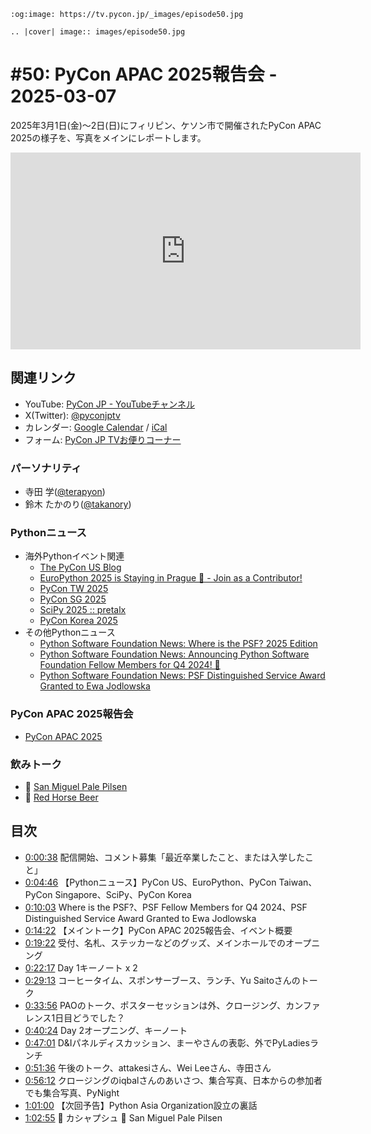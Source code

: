 ```{eval-rst}
:og:image: https://tv.pycon.jp/_images/episode50.jpg

.. |cover| image:: images/episode50.jpg
```
# #50: PyCon APAC 2025報告会 - 2025-03-07

2025年3月1日(金)〜2日(日)にフィリピン、ケソン市で開催されたPyCon APAC 2025の様子を、写真をメインにレポートします。

<iframe width="560" height="315" src="https://www.youtube.com/embed/UhAe8lNiMXA?si=N6T1z1KrCzY6BCdm" title="YouTube video player" frameborder="0" allow="accelerometer; autoplay; clipboard-write; encrypted-media; gyroscope; picture-in-picture; web-share" referrerpolicy="strict-origin-when-cross-origin" allowfullscreen></iframe>

## 関連リンク

* YouTube: [PyCon JP - YouTubeチャンネル](https://www.youtube.com/user/PyConJP)
* X(Twitter): [@pyconjptv](https://twitter.com/pyconjptv)
* カレンダー: [Google Calendar](https://calendar.google.com/calendar/embed?src=tv%40pycon.jp&ctz=Asia%2FTokyo&mode=AGENDA) / [iCal](https://calendar.google.com/calendar/ical/tv%40pycon.jp/public/basic.ics)
* フォーム: [PyCon JP TVお便りコーナー](https://docs.google.com/forms/d/e/1FAIpQLSfvL4cKteAaG_czTXjofR83owyjXekG9GNDGC6-jRZCb_2HRw/viewform)

### パーソナリティ

* 寺田 学([@terapyon](https://twitter.com))
* 鈴木 たかのり([@takanory](https://twitter.com/takanory))

### Pythonニュース

* 海外Pythonイベント関連
  * [The PyCon US Blog](https://pycon.blogspot.com/)
  * [EuroPython 2025 is Staying in Prague 🎉 - Join as a Contributor!](https://blog.europython.eu/europython-2025-is-staying-in-prague-and-were-searching-for-contributors/)
  * [PyCon TW 2025](https://tw.pycon.org/2025/en-us)
  * [PyCon SG 2025](https://pycon.sg/)
  * [SciPy 2025 :: pretalx](https://cfp.scipy.org/scipy2025/cfp)
  * [PyCon Korea 2025](https://2025.pycon.kr/)
* その他Pythonニュース
  * [Python Software Foundation News: Where is the PSF? 2025 Edition](https://pyfound.blogspot.com/2025/02/where-is-psf-2025-edition.html)
  * [Python Software Foundation News: Announcing Python Software Foundation Fellow Members for Q4 2024! 🎉](https://pyfound.blogspot.com/2025/03/announcing-python-software-foundation.html)
  * [Python Software Foundation News: PSF Distinguished Service Award Granted to Ewa Jodlowska](https://pyfound.blogspot.com/2025/03/psf-dsa-ewa-jodlowska.html)

### PyCon APAC 2025報告会

* [PyCon APAC 2025](https://pycon-apac.python.ph/)

### 飲みトーク

* 🍺 [San Miguel Pale Pilsen](https://www.sanmiguelbrewery.com/index.php/san-miguel-pale-pilsen/)
* 🍺 [Red Horse Beer](https://www.sanmiguelbrewery.com/index.php/red-horse-beer/)

## 目次

* [0:00:38](https://www.youtube.com/watch?v=UhAe8lNiMXA&t=38s) 配信開始、コメント募集「最近卒業したこと、または入学したこと」
* [0:04:46](https://www.youtube.com/watch?v=UhAe8lNiMXA&t=286s) 【Pythonニュース】PyCon US、EuroPython、PyCon Taiwan、PyCon Singapore、SciPy、PyCon Korea
* [0:10:03](https://www.youtube.com/watch?v=UhAe8lNiMXA&t=603s) Where is the PSF?、PSF Fellow Members for Q4 2024、PSF Distinguished Service Award Granted to Ewa Jodlowska
* [0:14:22](https://www.youtube.com/watch?v=UhAe8lNiMXA&t=862s) 【メイントーク】PyCon APAC 2025報告会、イベント概要
* [0:19:22](https://www.youtube.com/watch?v=UhAe8lNiMXA&t=1162s) 受付、名札、ステッカーなどのグッズ、メインホールでのオープニング
* [0:22:17](https://www.youtube.com/watch?v=UhAe8lNiMXA&t=1337s) Day 1キーノート x 2
* [0:29:13](https://www.youtube.com/watch?v=UhAe8lNiMXA&t=1753s) コーヒータイム、スポンサーブース、ランチ、Yu Saitoさんのトーク
* [0:33:56](https://www.youtube.com/watch?v=UhAe8lNiMXA&t=2036s) PAOのトーク、ポスターセッションは外、クロージング、カンファレンス1日目どうでした？
* [0:40:24](https://www.youtube.com/watch?v=UhAe8lNiMXA&t=2424s) Day 2オープニング、キーノート
* [0:47:01](https://www.youtube.com/watch?v=UhAe8lNiMXA&t=2821s) D&Iパネルディスカッション、まーやさんの表彰、外でPyLadiesランチ
* [0:51:36](https://www.youtube.com/watch?v=UhAe8lNiMXA&t=3096s) 午後のトーク、attakesiさん、Wei Leeさん、寺田さん
* [0:56:12](https://www.youtube.com/watch?v=UhAe8lNiMXA&t=3372s) クロージングのiqbalさんのあいさつ、集合写真、日本からの参加者でも集合写真、PyNight
* [1:01:00](https://www.youtube.com/watch?v=UhAe8lNiMXA&t=3660s) 【次回予告】Python Asia Organization設立の裏話
* [1:02:55](https://www.youtube.com/watch?v=UhAe8lNiMXA&t=3775s) 🍻 カシャプシュ 🍺 San Miguel Pale Pilsen

